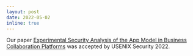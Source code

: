 ```yaml
---
layout: post
date: 2022-05-02
inline: true
---
```


Our paper [Experimental Security Analysis of the App Model in Business Collaboration Platforms](https://www.usenix.org/conference/usenixsecurity22/presentation/chen-yunang-experimental) was accepted by USENIX Security 2022.
